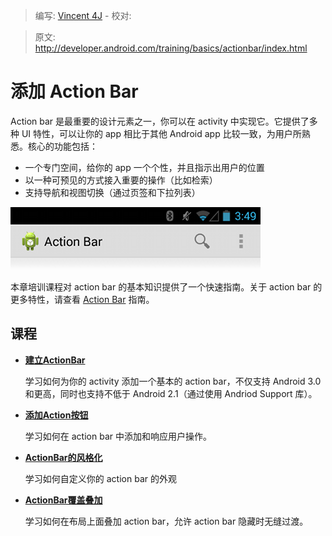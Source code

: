 > 编写: [Vincent 4J](http://github.com/vincent4j) - 校对:

> 原文: <http://developer.android.com/training/basics/actionbar/index.html>

# 添加 Action Bar

Action bar 是最重要的设计元素之一，你可以在 activity 中实现它。它提供了多种 UI 特性，可以让你的 app 相比于其他 Android app 比较一致，为用户所熟悉。核心的功能包括：
- 一个专门空间，给你的 app 一个个性，并且指示出用户的位置
- 以一种可预见的方式接入重要的操作（比如检索）
- 支持导航和视图切换（通过页签和下拉列表）

![actionbar-actions](actionbar-actions.png)

本章培训课程对 action bar 的基本知识提供了一个快速指南。关于 action bar 的更多特性，请查看 [Action Bar](https://developer.android.com/guide/topics/ui/actionbar.html) 指南。

## 课程

* [**建立ActionBar**](setting-up.html)

  学习如何为你的 activity 添加一个基本的 action bar，不仅支持 Android 3.0 和更高，同时也支持不低于 Android 2.1（通过使用 Andriod Support 库）。

* [**添加Action按钮**](adding-buttons.html)

  学习如何在 action bar 中添加和响应用户操作。

* [**ActionBar的风格化**](styling.html)

  学习如何自定义你的 action bar 的外观

* [**ActionBar覆盖叠加**](overlaying.html)

  学习如何在布局上面叠加 action bar，允许 action bar 隐藏时无缝过渡。
